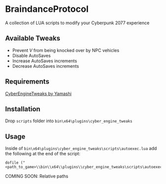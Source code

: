 # BraindanceProtocol

A collection of LUA scripts to modify your Cyberpunk 2077 experience

## Available Tweaks

- Prevent _V_ from being knocked over by NPC vehicles
- Disable AutoSaves
- Increase AutoSaves increments
- Decrease AutoSaves increments

## Requirements

[CyberEngineTweaks by Yamashi](https://github.com/yamashi/CyberEngineTweaks#usage-and-configuration)

## Installation

Drop `scripts` folder into `bin\x64\plugins\cyber_engine_tweaks`

## Usage

Inside of `bin\x64\plugins\cyber_engine_tweaks\scripts\autoexec.lua` add the following at the end of the script:

```
dofile ("<path_to_game>\\bin\\x64\\plugins\\cyber_engine_tweaks\scripts\autoexec.lua")
```

COMING SOON: Relative paths